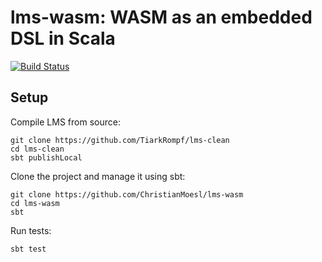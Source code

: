 # lms-wasm: WASM as an embedded DSL in Scala
[![Build Status](https://travis-ci.org/ChristianMoesl/lms-wasm.svg?branch=master)](https://travis-ci.org/ChristianMoesl/lms-wasm)

## Setup

Compile LMS from source:
```
git clone https://github.com/TiarkRompf/lms-clean
cd lms-clean
sbt publishLocal
```

Clone the project and manage it using sbt:
```
git clone https://github.com/ChristianMoesl/lms-wasm
cd lms-wasm
sbt
```

Run tests:
```
sbt test
```